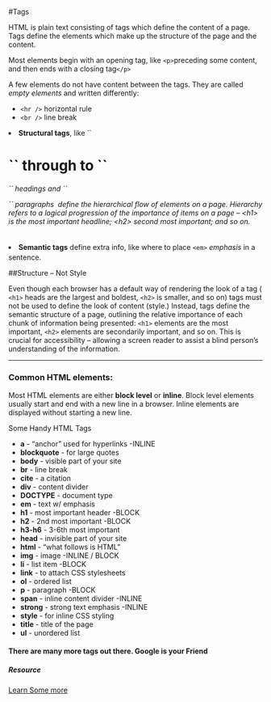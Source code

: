 #Tags

HTML is plain text consisting of tags which define the content of a page. Tags define the elements which make up the structure of the page and the content. 

Most elements begin with an opening tag, like ``<p>``preceding some content, and then ends with a closing tag``</p>``

A few elements do not have content between the tags. They are called <em>empty elements</em> and written differently:
<ul>
<li><code>&lt;hr /&gt;</code> horizontal rule</li>
<li><code>&lt;br /&gt;</code> line break</li>
</ul>


<li><strong>Structural tags</strong>, like ``<h1>`` through to ``<h6>`` <em>headings</em> and ``<p>`` <em>paragraphs</em>&nbsp; define the hierarchical flow of elements on a page. Hierarchy refers to a logical progression of the importance of items on a page – &lt;h1&gt; is the most important headline; &lt;h2&gt; second most important; and so on.</li>

<li><strong>Semantic tags</strong> define<span style="line-height: 1.5;">&nbsp;extra info, like where to place <code>&lt;em&gt;</code> <em>emphasis</em> in a sentence.</span></li>

##Structure – Not Style
<p>Even though each browser has a default way of rendering the look of a tag (
<code>&lt;h1&gt;</code> 
heads are the largest and boldest, <code>&lt;h2&gt;</code> is smaller, and so on) tags must not be used to define the look of content (style.) Instead, tags define the semantic structure of a page, outlining the relative importance of each chunk of information being presented: <code>&lt;h1&gt;</code> elements are the most important, <code>&lt;h2&gt;</code> elements are secondarily important, and so on. This is crucial for accessibility – allowing a screen reader to assist a blind person’s understanding of the information.</p>


<hr>

<h3>Common HTML elements:</h3>
<p>Most HTML elements are either <strong>block level</strong> or <strong>inline</strong>. Block level elements usually start and end with a new line in a browser. Inline elements are displayed without starting a new line.</p>


	
Some Handy HTML Tags<br>

<ul>
<li><strong>a</strong> - “anchor” used for hyperlinks -INLINE</li>
<li><strong>blockquote</strong> - for large quotes</li>
<li><strong>body</strong> - visible part of your site</li>
<li><strong>br</strong> - line break</li>
<li><strong>cite</strong> - a citation</li>
<li><strong>div</strong> - content divider</li>
<li><strong>DOCTYPE</strong> - document type</li>
<li><strong>em</strong> - text w/ emphasis</li>
<li><strong>h1</strong> - most important header -BLOCK</li>
<li><strong>h2</strong> - 2nd most important -BLOCK</li>
<li><strong>h3-h6</strong> - 3-6th most important</li>
<li><strong>head</strong> - invisible part of your site</li>
<li><strong>html</strong> - “what follows is HTML”</li>
<li><strong>img</strong> - image -INLINE / BLOCK</li>
<li><strong>li</strong> - list item -BLOCK</li>
<li><strong>link</strong> - to attach CSS stylesheets</li>
<li><strong>ol</strong> - ordered list</li>
<li><strong>p</strong> - paragraph -BLOCK </li>
<li><strong>span</strong> - inline content divider -INLINE</li>
<li><strong>strong</strong> - strong text emphasis -INLINE</li>
<li><strong>style</strong> - for inline CSS styling</li>
<li><strong>title</strong> - title of the page</li>
<li><strong>ul</strong> - unordered list</li>
</ul>
</div>


<h4>There are many more tags out there. Google is your Friend</h4>
<h5>Resource </h5><a href="http://www.w3resource.com/html5">Learn Some more</a>





</body>
</html>